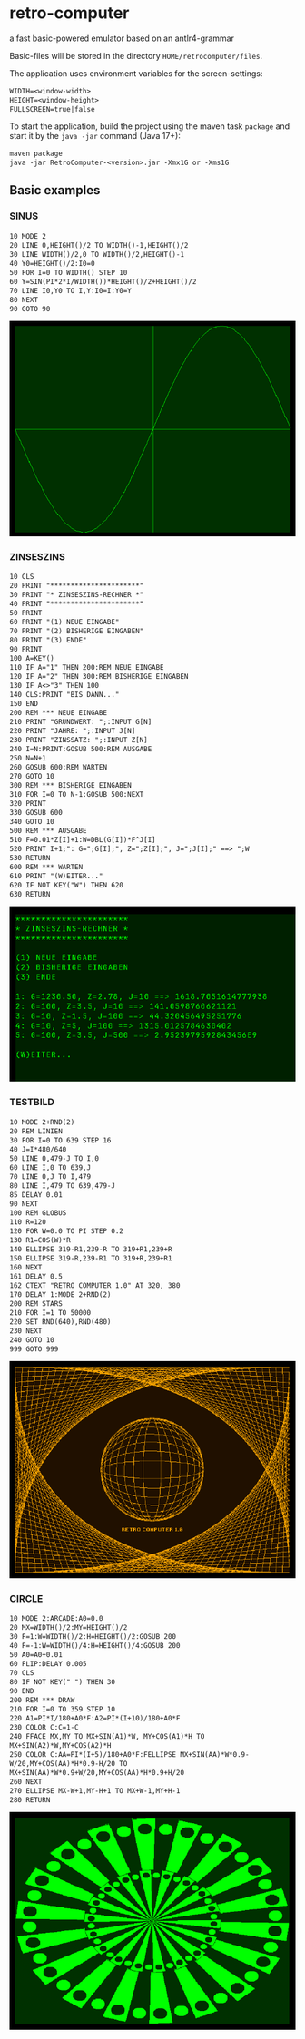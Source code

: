 # retro-computer
a fast basic-powered emulator based on an antlr4-grammar

Basic-files will be stored in the directory `HOME/retrocomputer/files`.

The application uses environment variables for the screen-settings:
```
WIDTH=<window-width>
HEIGHT=<window-height>
FULLSCREEN=true|false
```

To start the application, build the project using the maven task `package` 
and start it by the `java -jar` command (Java 17+):

```shell
maven package
java -jar RetroComputer-<version>.jar -Xmx1G or -Xms1G
```

## Basic examples

### SINUS

```
10 MODE 2
20 LINE 0,HEIGHT()/2 TO WIDTH()-1,HEIGHT()/2
30 LINE WIDTH()/2,0 TO WIDTH()/2,HEIGHT()-1
40 Y0=HEIGHT()/2:I0=0
50 FOR I=0 TO WIDTH() STEP 10
60 Y=SIN(PI*2*I/WIDTH())*HEIGHT()/2+HEIGHT()/2
70 LINE I0,Y0 TO I,Y:I0=I:Y0=Y
80 NEXT
90 GOTO 90
```

![SINUS.BAS](screenshots/SINUS.png)

### ZINSESZINS

```
10 CLS
20 PRINT "**********************"
30 PRINT "* ZINSESZINS-RECHNER *"
40 PRINT "**********************"
50 PRINT
60 PRINT "(1) NEUE EINGABE"
70 PRINT "(2) BISHERIGE EINGABEN"
80 PRINT "(3) ENDE"
90 PRINT
100 A=KEY()
110 IF A="1" THEN 200:REM NEUE EINGABE
120 IF A="2" THEN 300:REM BISHERIGE EINGABEN
130 IF A<>"3" THEN 100
140 CLS:PRINT "BIS DANN..."
150 END
200 REM *** NEUE EINGABE
210 PRINT "GRUNDWERT: ";:INPUT G[N]
220 PRINT "JAHRE: ";:INPUT J[N]
230 PRINT "ZINSSATZ: ";:INPUT Z[N]
240 I=N:PRINT:GOSUB 500:REM AUSGABE
250 N=N+1
260 GOSUB 600:REM WARTEN
270 GOTO 10
300 REM *** BISHERIGE EINGABEN
310 FOR I=0 TO N-1:GOSUB 500:NEXT
320 PRINT
330 GOSUB 600
340 GOTO 10
500 REM *** AUSGABE
510 F=0.01*Z[I]+1:W=DBL(G[I])*F^J[I]
520 PRINT I+1;": G=";G[I];", Z=";Z[I];", J=";J[I];" ==> ";W
530 RETURN
600 REM *** WARTEN
610 PRINT "(W)EITER..."
620 IF NOT KEY("W") THEN 620
630 RETURN
```

![ZINSESZINS.BAS](screenshots/ZINSESZINS.png)

### TESTBILD

```
10 MODE 2+RND(2)
20 REM LINIEN
30 FOR I=0 TO 639 STEP 16
40 J=I*480/640
50 LINE 0,479-J TO I,0
60 LINE I,0 TO 639,J
70 LINE 0,J TO I,479
80 LINE I,479 TO 639,479-J
85 DELAY 0.01
90 NEXT
100 REM GLOBUS
110 R=120
120 FOR W=0.0 TO PI STEP 0.2
130 R1=COS(W)*R
140 ELLIPSE 319-R1,239-R TO 319+R1,239+R
150 ELLIPSE 319-R,239-R1 TO 319+R,239+R1
160 NEXT
161 DELAY 0.5
162 CTEXT "RETRO COMPUTER 1.0" AT 320, 380
170 DELAY 1:MODE 2+RND(2)
200 REM STARS
210 FOR I=1 TO 50000
220 SET RND(640),RND(480)
230 NEXT
240 GOTO 10
999 GOTO 999
```

![TESTBILD.BAS](screenshots/TESTBILD.png)

### CIRCLE

```
10 MODE 2:ARCADE:A0=0.0
20 MX=WIDTH()/2:MY=HEIGHT()/2
30 F=1:W=WIDTH()/2:H=HEIGHT()/2:GOSUB 200
40 F=-1:W=WIDTH()/4:H=HEIGHT()/4:GOSUB 200
50 A0=A0+0.01
60 FLIP:DELAY 0.005
70 CLS
80 IF NOT KEY(" ") THEN 30
90 END
200 REM *** DRAW
210 FOR I=0 TO 359 STEP 10
220 A1=PI*I/180+A0*F:A2=PI*(I+10)/180+A0*F
230 COLOR C:C=1-C
240 FFACE MX,MY TO MX+SIN(A1)*W, MY+COS(A1)*H TO MX+SIN(A2)*W,MY+COS(A2)*H
250 COLOR C:AA=PI*(I+5)/180+A0*F:FELLIPSE MX+SIN(AA)*W*0.9-W/20,MY+COS(AA)*H*0.9-H/20 TO MX+SIN(AA)*W*0.9+W/20,MY+COS(AA)*H*0.9+H/20
260 NEXT
270 ELLIPSE MX-W+1,MY-H+1 TO MX+W-1,MY+H-1
280 RETURN
```

![CIRCLE.BAS](screenshots/CIRCLE.png)

